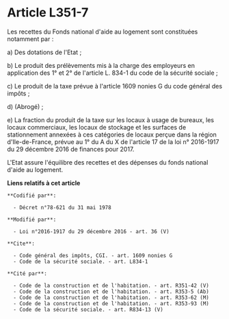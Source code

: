 # Article L351-7

Les recettes du Fonds national d'aide au logement sont constituées notamment par : 

a) Des dotations de l'Etat ; 

b) Le produit des prélèvements mis à la charge des employeurs en application des 1° et 2° de l'article L. 834-1 du code de la
sécurité sociale ; 

c) Le produit de la taxe prévue à l'article 1609 nonies G du code général des impôts ; 

d) (Abrogé) ;

e) La fraction du produit de la taxe sur les locaux à usage de bureaux,  les locaux commerciaux, les locaux de stockage et
les surfaces de  stationnement annexées à ces catégories de locaux perçue dans la région  d'Ile-de-France, prévue au 1° du A
du X de l'article 17 de la loi n°  2016-1917 du 29 décembre 2016 de finances pour 2017. 

L'Etat assure l'équilibre des recettes et des dépenses du fonds national d'aide au logement.

**Liens relatifs à cet article**

	**Codifié par**:

	  - Décret n°78-621 du 31 mai 1978

	**Modifié par**:

	  - Loi n°2016-1917 du 29 décembre 2016 - art. 36 (V)

	**Cite**:

	  - Code général des impôts, CGI. - art. 1609 nonies G
	  - Code de la sécurité sociale. - art. L834-1

	**Cité par**:

	  - Code de la construction et de l'habitation. - art. R351-42 (V)
	  - Code de la construction et de l'habitation. - art. R353-5 (Ab)
	  - Code de la construction et de l'habitation. - art. R353-62 (M)
	  - Code de la construction et de l'habitation. - art. R353-93 (M)
	  - Code de la sécurité sociale. - art. R834-13 (V)
